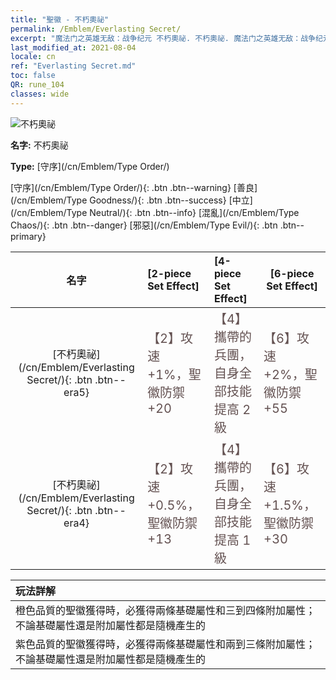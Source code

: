 ```yaml
---
title: "聖徽 - 不朽奧祕"
permalink: /Emblem/Everlasting Secret/
excerpt: "魔法门之英雄无敌：战争纪元 不朽奧祕. 不朽奧祕. 魔法门之英雄无敌：战争纪元 聖徽 不朽奧祕. 魔法门之英雄无敌：战争纪元 守序 不朽奧祕"
last_modified_at: 2021-08-04
locale: cn
ref: "Everlasting Secret.md"
toc: false
QR: rune_104
classes: wide
---
```


  ![不朽奧祕](/images/r/rune_icon_104.png)

 **名字:** 不朽奧祕

 **Type:** [守序](/cn/Emblem/Type Order/)

  [守序](/cn/Emblem/Type Order/){: .btn .btn--warning}   [善良](/cn/Emblem/Type Goodness/){: .btn .btn--success}   [中立](/cn/Emblem/Type Neutral/){: .btn .btn--info}   [混亂](/cn/Emblem/Type Chaos/){: .btn .btn--danger}   [邪惡](/cn/Emblem/Type Evil/){: .btn .btn--primary} 

  |  名字    | [2-piece Set Effect] | [4-piece Set Effect] | [6-piece Set Effect]  | 
  |:-----------------------:|:-------------------|:-----------------|----------------| 
  | [不朽奧祕](/cn/Emblem/Everlasting Secret/){: .btn .btn--era5} | <span style="color: #645252;font-size:20px">【2】攻速 +1%，聖徽防禦 +20</span> | <span style="color: #645252;font-size:20px">【4】攜帶的兵團，自身全部技能提高 2 級</span> | <span style="color: #645252;font-size:20px">【6】攻速 +2%，聖徽防禦 +55</span> | 
  | [不朽奧祕](/cn/Emblem/Everlasting Secret/){: .btn .btn--era4} | <span style="color: #645252;font-size:20px">【2】攻速 +0.5%，聖徽防禦 +13</span> | <span style="color: #645252;font-size:20px">【4】攜帶的兵團，自身全部技能提高 1 級</span> | <span style="color: #645252;font-size:20px">【6】攻速 +1.5%，聖徽防禦 +30</span> | 

  |         玩法詳解            | 
  |:-------------------------------|
  | 橙色品質的聖徽獲得時，必獲得兩條基礎屬性和三到四條附加屬性；不論基礎屬性還是附加屬性都是隨機產生的 |
  | 紫色品質的聖徽獲得時，必獲得兩條基礎屬性和兩到三條附加屬性；不論基礎屬性還是附加屬性都是隨機產生的 |
